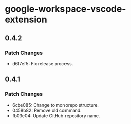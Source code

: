 # google-workspace-vscode-extension

## 0.4.2

### Patch Changes

- d6f7ef5: Fix release process.

## 0.4.1

### Patch Changes

- 6cbe085: Change to monorepo structure.
- 0458b82: Remove old command.
- fb03e04: Update GitHub repository name.

